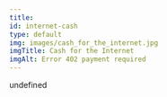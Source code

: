 ```yaml
--- 
title: 
id: internet-cash
type: default
img: images/cash_for_the_internet.jpg
imgTitle: Cash for the Internet
imgAlt: Error 402 payment required
---
```


undefined

